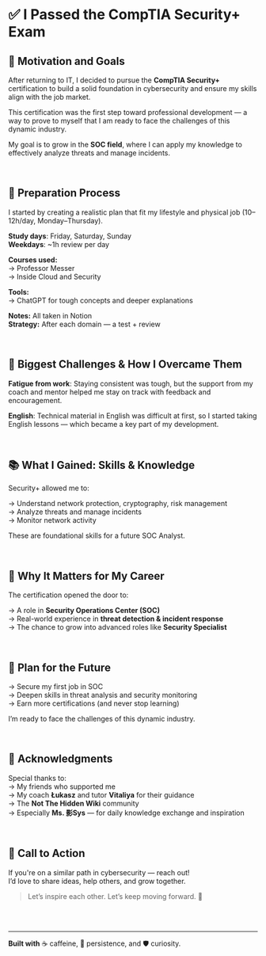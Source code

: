 # ✅ I Passed the CompTIA Security+ Exam

## 🎯 Motivation and Goals

After returning to IT, I decided to pursue the **CompTIA Security+** certification to build a solid foundation in cybersecurity and ensure my skills align with the job market.

This certification was the first step toward professional development — a way to prove to myself that I am ready to face the challenges of this dynamic industry.

My goal is to grow in the **SOC field**, where I can apply my knowledge to effectively analyze threats and manage incidents.

<br>

## 🧠 Preparation Process

I started by creating a realistic plan that fit my lifestyle and physical job (10–12h/day, Monday–Thursday).  

**Study days**: Friday, Saturday, Sunday  
**Weekdays**: ~1h review per day  

**Courses used:**  
→ Professor Messer  
→ Inside Cloud and Security  

**Tools:**  
→ ChatGPT for tough concepts and deeper explanations  

**Notes:** All taken in Notion  
**Strategy:** After each domain — a test + review

<br>

## 🧱 Biggest Challenges & How I Overcame Them

**Fatigue from work**: Staying consistent was tough, but the support from my coach and mentor helped me stay on track with feedback and encouragement.  

**English**: Technical material in English was difficult at first, so I started taking English lessons — which became a key part of my development.

<br>

## 📚 What I Gained: Skills & Knowledge

Security+ allowed me to:

→ Understand network protection, cryptography, risk management  
→ Analyze threats and manage incidents  
→ Monitor network activity  

These are foundational skills for a future SOC Analyst.

<br>

## 🚪 Why It Matters for My Career

The certification opened the door to:

→ A role in **Security Operations Center (SOC)**  
→ Real-world experience in **threat detection & incident response**  
→ The chance to grow into advanced roles like **Security Specialist**

<br>

## 🧭 Plan for the Future

→ Secure my first job in SOC  
→ Deepen skills in threat analysis and security monitoring  
→ Earn more certifications (and never stop learning)  

I’m ready to face the challenges of this dynamic industry.

<br>

## 🙏 Acknowledgments

Special thanks to:  
→ My friends who supported me  
→ My coach **Łukasz** and tutor **Vitaliya** for their guidance  
→ The **Not The Hidden Wiki** community  
→ Especially **Ms. 影Sys** — for daily knowledge exchange and inspiration

<br>

## 🤝 Call to Action

If you're on a similar path in cybersecurity — reach out!  
I’d love to share ideas, help others, and grow together.  

> Let’s inspire each other. Let’s keep moving forward. 💪

<br><br>

---

**Built with** ☕ caffeine, 🧠 persistence, and 🛡️ curiosity.
